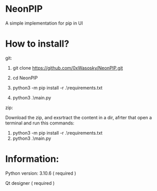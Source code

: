 # NeonPIP
A simple implementation for pip in UI


# How to install?

git: 

  1. git clone https://github.com/0xWasosky/NeonPIP.git
  2. cd NeonPIP

  3. python3 -m pip install -r .\requirements.txt
  4. python3 .\main.py

zip:

  Download the zip, and exsrtract the content in a dir, afrter that open a terminal and run this commands:

  1. python3 -m pip install -r .\requirements.txt
  2. python3 .\main.py


# Information:

Python version: 3.10.6 ( required ) 

Qt designer ( required ) 
